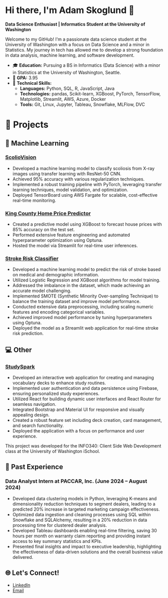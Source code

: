 # Hi there, I'm Adam Skoglund 👋

**Data Science Enthusiast | Informatics Student at the University of Washington**

Welcome to my GitHub! I'm a passionate data science student at the University of Washington with a focus on Data Science and a minor in Statistics. My journey in tech has allowed me to develop a strong foundation in data analysis, machine learning, and software development.

- 🎓 **Education:** Pursuing a BS in Informatics (Data Science) with a minor in Statistics at the University of Washington, Seattle.
- 🌟 **GPA:** 3.95
- 🧰 **Technical Skills:** 
  - **Languages:** Python, SQL, R, JavaScript, Java
  - **Technologies:** pandas, Scikit-learn, XGBoost, PyTorch, TensorFlow, Matplotlib, Streamlit, AWS, Azure, Docker
  - **Tools:** Git, Linux, Jupyter, Tableau, Snowflake, MLFlow, DVC

# 🚀 Projects

## 🤖 Machine Learning
### [ScolioVision](https://github.com/AdamSkog/Scoliosis-Xray-Classification)
- Developed a machine learning model to classify scoliosis from X-ray images using transfer learning with ResNet-50 CNN.
- Achieved 95% accuracy with various regularization techniques.
- Implemented a robust training pipeline with PyTorch, leveraging transfer learning techniques, model validation, and optimization.
- Deployed TensorBoard using AWS Fargate for scalable, cost-effective real-time monitoring.

### [King County Home Price Predictor](https://github.com/AdamSkog/Housing-Price-Prediction-King-County)
- Created a predictive model using XGBoost to forecast house prices with 85% accuracy on the test set.
- Performed extensive feature engineering and automated hyperparameter optimization using Optuna.
- Hosted the model via Streamlit for real-time user inferences.

### [Stroke Risk Classifier](https://github.com/AdamSkog/Stroke-Risk-Classifier)
- Developed a machine learning model to predict the risk of stroke based on medical and demographic information.
- Utilized Logistic Regression and XGBoost algorithms for model training.
- Addressed the imbalance in the dataset, which made achieving an accurate model challenging.
- Implemented SMOTE (Synthetic Minority Over-sampling Technique) to balance the training dataset and improve model performance.
- Conducted extensive data preprocessing, including scaling numeric features and encoding categorical variables.
- Achieved improved model performance by tuning hyperparameters using Optuna.
- Deployed the model as a Streamlit web application for real-time stroke risk prediction.

## 💻 Other
### [StudySpark](https://github.com/AdamSkog/StudySpark)
- Developed an interactive web application for creating and managing vocabulary decks to enhance study routines.
- Implemented user authentication and data persistence using Firebase, ensuring personalized study experiences.
- Utilized React for building dynamic user interfaces and React Router for seamless navigation.
- Integrated Bootstrap and Material UI for responsive and visually appealing design.
- Created a robust feature set including deck creation, card management, and search functionality.
- Deployed the application with a focus on performance and user experience.

This project was developed for the INFO340: Client Side Web Development class at the University of Washington iSchool.

## 💼 Past Experience

### Data Analyst Intern at PACCAR, Inc. (June 2024 – August 2024)
- Developed data clustering models in Python, leveraging K-means and dimensionality reduction techniques to segment dealers, leading to a predicted 20% increase in targeted marketing campaign effectiveness.
- Optimized data ingestion and cleaning processes using SQL within Snowflake and SQLAlchemy, resulting in a 20% reduction in data processing time for clustered dealer analysis.
- Developed Tableau dashboards enabling real-time filtering, saving 30 hours per month on warranty claim reporting and providing instant access to key summary statistics and KPIs.
- Presented final insights and impact to executive leadership, highlighting the effectiveness of data-driven solutions and the overall business value delivered.

## 🌐 Let's Connect!

- [LinkedIn](https://www.linkedin.com/in/adam-skoglund/)
- [Email](mailto:adamskoglund2022@gmail.com)

<!--
**AdamSkog/AdamSkog** is a ✨ _special_ ✨ repository because its `README.md` (this file) appears on your GitHub profile.

Here are some ideas to get you started:

- 🔭 I’m currently working on ...
- 🌱 I’m currently learning ...
- 👯 I’m looking to collaborate on ...
- 🤔 I’m looking for help with ...
- 💬 Ask me about ...
- 📫 How to reach me: ...
- 😄 Pronouns: ...
- ⚡ Fun fact: ...
-->
